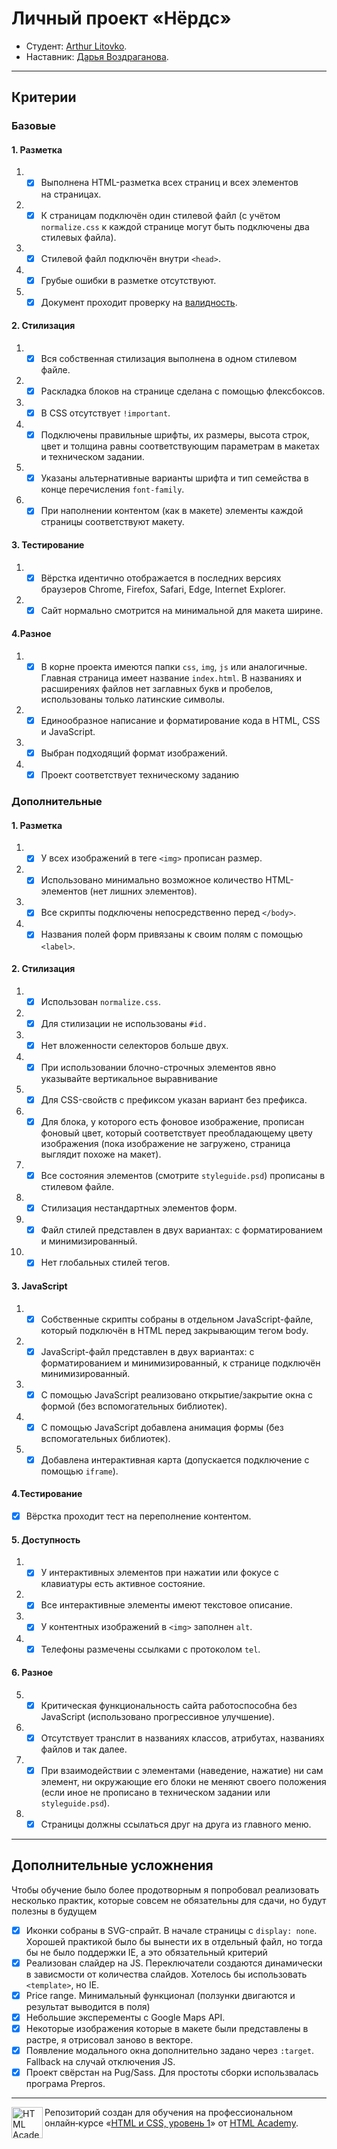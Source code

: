 # Личный проект «Нёрдс»

- Студент: [Arthur Litovko](https://up.htmlacademy.ru/htmlcss/27/user/6927).
- Наставник: [Дарья Воздраганова](https://htmlacademy.ru/profile/id1227143).

---

## Критерии

### Базовые

#### 1. Разметка

1. - [x] Выполнена HTML-разметка всех страниц и всех элементов на страницах.
2. - [x] К страницам подключён один стилевой файл (с учётом `normalize.css` к каждой странице могут быть подключены два стилевых файла).
3. - [x] Стилевой файл подключён внутри `<head>`.
4. - [x] Грубые ошибки в разметке отсутствуют.
5. - [x] Документ проходит проверку на [валидность](http://validator.w3.org/nu/).

#### 2. Стилизация

1. - [x] Вся собственная стилизация выполнена в одном стилевом файле.
2. - [x] Раскладка блоков на странице сделана с помощью флексбоксов.
3. - [x] В CSS отсутствует `!important`.
4. - [x] Подключены правильные шрифты, их размеры, высота строк, цвет и толщина равны соответствующим параметрам в макетах и техническом задании.
5. - [x] Указаны альтернативные варианты шрифта и тип семейства в конце перечисления `font-family`.
6. - [x] При наполнении контентом (как в макете) элементы каждой страницы соответствуют макету.

#### 3. Тестирование

1. - [x] Вёрстка идентично отображается в последних версиях браузеров Chrome, Firefox, Safari, Edge, Internet Explorer.

2. - [x] Сайт нормально смотрится на минимальной для макета ширине.

#### 4.Разное

1. - [x] В корне проекта имеются папки `css`, `img`, `js` или аналогичные. Главная страница имеет название `index.html`. В названиях и расширениях файлов нет заглавных букв и пробелов, использованы только латинские символы.

2. - [x] Единообразное написание и форматирование кода в HTML, CSS и JavaScript.

3. - [x] Выбран подходящий формат изображений.

4. - [x] Проект соответствует техническому заданию

### Дополнительные

#### 1. Разметка

1. - [x] У всех изображений в теге `<img>` прописан размер.
2. - [x] Использовано минимально возможное количество HTML-элементов (нет лишних элементов).
3. - [x] Все скрипты подключены непосредственно перед `</body>`.
4. - [x] Названия полей форм привязаны к своим полям с помощью `<label>`.

#### 2. Стилизация

1. - [x] Использован `normalize.css`.

2. - [x] Для стилизации не использованы `#id.`

3. - [x] Нет вложенности селекторов больше двух.

4. - [x] При использовании блочно-строчных элементов явно указывайте вертикальное выравнивание

5. - [x] Для CSS-свойств с префиксом указан вариант без префикса.

6. - [x] Для блока, у которого есть фоновое изображение, прописан фоновый цвет, который соответствует преобладающему цвету изображения (пока изображение не загружено, страница выглядит похоже на макет).

7. - [x] Все состояния элементов (смотрите `styleguide.psd`) прописаны в стилевом файле.

8. - [x] Стилизация нестандартных элементов форм.

9. - [x] Файл стилей представлен в двух вариантах: с форматированием и минимизированный.

10. - [x] Нет глобальных стилей тегов.

#### 3. JavaScript

1. - [x] Собственные скрипты собраны в отдельном JavaScript-файле, который подключён в HTML перед закрывающим тегом body.
2. - [x] JavaScript-файл представлен в двух вариантах: с форматированием и минимизированный, к странице подключён минимизированный.
3. - [x] С помощью JavaScript реализовано открытие/закрытие окна с формой (без вспомогательных библиотек).
4. - [x] С помощью JavaScript добавлена анимация формы (без вспомогательных библиотек).
5. - [x] Добавлена интерактивная карта (допускается подключение с помощью `iframe`).

#### 4.Тестирование

- [x] Вёрстка проходит тест на переполнение контентом.

#### 5. Доступность

1. - [x] У интерактивных элементов при нажатии или фокусе с клавиатуры есть активное состояние.

2. - [x] Все интерактивные элементы имеют текстовое описание.

3. - [x] У контентных изображений в `<img>` заполнен `alt`.

4. - [x] Телефоны размечены ссылками с протоколом `tel`.

#### 6. Разное

5. - [x] Критическая функциональность сайта работоспособна без JavaScript (использовано прогрессивное улучшение).

6. - [x] Отсутствует транслит в названиях классов, атрибутах, названиях файлов и так далее.

7. - [x] При взаимодействии с элементами (наведение, нажатие) ни сам элемент, ни окружающие его блоки не меняют своего положения (если иное не прописано в техническом задании или `styleguide.psd`).

8. - [x] Страницы должны ссылаться друг на друга из главного меню.

---

## Дополнительные усложнения

Чтобы обучение было более продотворным я попробовал реализовать несколько практик, которые совсем не обязательны для сдачи, но будут полезны в будущем

- [x] Иконки собраны в SVG-спрайт. В начале страницы с `display: none`. Хорошей практикой было бы вынести их в отдельный файл, но тогда бы не было поддержки IE, а это обязательный критерий
- [x] Реализован слайдер на JS. Переключатели создаются динамически в зависмости от количества слайдов. Хотелось бы использовать `<template>`, но IE.
- [x] Price range. Минимальный функционал (ползунки двигаются и результат выводится в поля)
- [x] Небольшие эксперементы с Google Maps API.
- [x] Некоторые изображения которые в макете были представлены в растре, я отрисовал заново в векторе.
- [x] Появление модального окна дополнительно задано через `:target`. Fallback на случай отключения JS.
- [x] Проект свёрстан на Pug/Sass. Для простоты сборки использвалась програма Prepros.

---

<a href="https://htmlacademy.ru/intensive/htmlcss"><img align="left" width="50" height="50" alt="HTML Academy" src="https://up.htmlacademy.ru/static/img/intensive/htmlcss/logo-for-github-2.png"></a>

Репозиторий создан для обучения на профессиональном онлайн‑курсе «[HTML и CSS, уровень 1](https://htmlacademy.ru/intensive/htmlcss)» от [HTML Academy](https://htmlacademy.ru).
